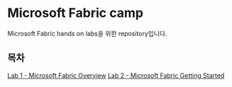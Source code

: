 # Microsoft Fabric camp
Microsoft Fabric hands on labs을 위한 repository입니다.

## 목차

[Lab 1 - Microsoft Fabric Overview](./microsoft-fabric-in-a-day/Lab01%20Microsoft%20Fabric%20Overview/Lab01%20Microsoft%20Fabric%20Overview.md)
[Lab 2 - Microsoft Fabric Getting Started](./microsoft-fabric-in-a-day/Lab02%20Microsoft%20Fabric%20Getting%20Started/Lab02%20Microsoft%20Fabric%20Getting%20Started.md)